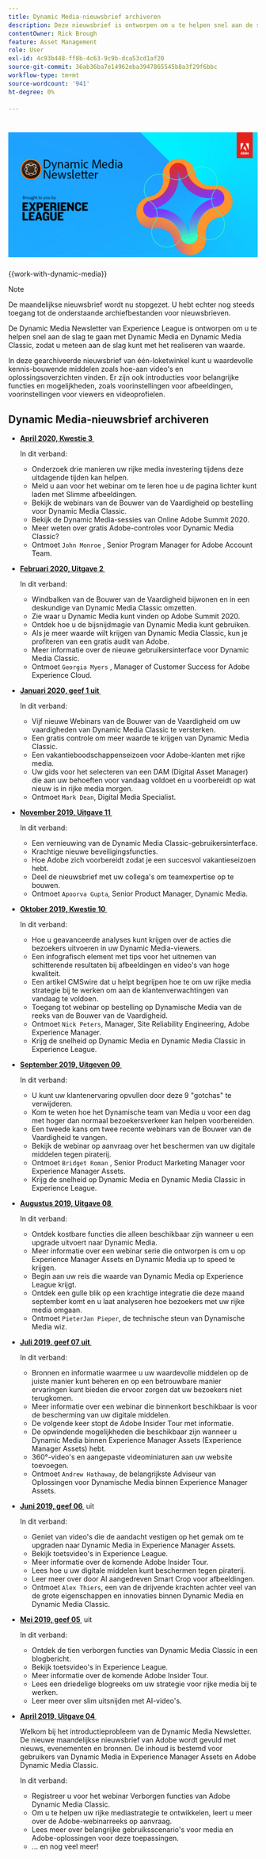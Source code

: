 ```yaml
---
title: Dynamic Media-nieuwsbrief archiveren
description: Deze nieuwsbrief is ontworpen om u te helpen snel aan de slag te gaan met Dynamic Media en Dynamic Media Classic, zodat u meteen waarde kunt realiseren.
contentOwner: Rick Brough
feature: Asset Management
role: User
exl-id: 4c93b448-ff8b-4c63-9c9b-dca53cd1af20
source-git-commit: 36ab36ba7e14962eba3947865545b8a3f29f6bbc
workflow-type: tm+mt
source-wordcount: '941'
ht-degree: 0%

---
```


# ![&#x200B; Dynamisch het Bulletin van Media embleem &#x200B;](/help/assets/dynamic-media/assets/dynamic-media-newsletter-logo.png)

{{work-with-dynamic-media}}

>[!NOTE]
>
>De maandelijkse nieuwsbrief wordt nu stopgezet. U hebt echter nog steeds toegang tot de onderstaande archiefbestanden voor nieuwsbrieven.

De Dynamic Media Newsletter van Experience League is ontworpen om u te helpen snel aan de slag te gaan met Dynamic Media en Dynamic Media Classic, zodat u meteen aan de slag kunt met het realiseren van waarde.

In deze gearchiveerde nieuwsbrief van één-loketwinkel kunt u waardevolle kennis-bouwende middelen zoals hoe-aan video&#39;s en oplossingsoverzichten vinden. Er zijn ook introducties voor belangrijke functies en mogelijkheden, zoals voorinstellingen voor afbeeldingen, voorinstellingen voor viewers en videoprofielen.

<!-- ## Get inspired. Stay informed.

[Sign up](https://www.adobe.com/subscription/dynamic-media-newsletter.html) to receive the Dynamic Media Newsletter on a monthly basis in your inbox. -->

## Dynamic Media-nieuwsbrief archiveren

<!-- * **[May 2020, Issue 4](https://expleague.azureedge.net/assets/aem/Experience-Insider-vol.31.html)**

    In this issue:

    * What business continuity means in uncertain times.
    * Key takeaways from the first all-digital Adobe Summit.
    * Must-watch Experience Manager breakout sessions.
    * Summit customer spotlight: Under Armour.
    * Never miss an Experience Insider webinar.
    * Public sector spotlight: The urgent need for digital enrollment.
    * Look what's new in Experience Manager Innovation.
    * Build your Experience Manager skills *live* with the Adobe pros.
    * Connect with the Adobe Experience Manager Community.
    * Fast-track your Adobe expertise with Adobe Experience League. -->

* **[April 2020, Kwestie 3 &#x200B;](https://experienceleague.adobe.com/tools/dynamic-media-demo/newsletter/Dynamic_Media_Newsletter_04_2020_April.html?lang=nl-NL)**

  In dit verband:

   * Onderzoek drie manieren uw rijke media investering tijdens deze uitdagende tijden kan helpen.
   * Meld u aan voor het webinar om te leren hoe u de pagina lichter kunt laden met Slimme afbeeldingen.
   * Bekijk de webinars van de Bouwer van de Vaardigheid op bestelling voor Dynamic Media Classic.
   * Bekijk de Dynamic Media-sessies van Online Adobe Summit 2020.
   * Meer weten over gratis Adobe-controles voor Dynamic Media Classic?
   * Ontmoet `John Monroe` , Senior Program Manager for Adobe Account Team.

* **[Februari 2020, Uitgave 2 &#x200B;](https://experienceleague.adobe.com/tools/dynamic-media-demo/newsletter/Dynamic_Media_Newsletter_02_2020_Feb.html?lang=nl-NL)**

  In dit verband:

   * Windbalken van de Bouwer van de Vaardigheid bijwonen en in een deskundige van Dynamic Media Classic omzetten.
   * Zie waar u Dynamic Media kunt vinden op Adobe Summit 2020.
   * Ontdek hoe u de bijsnijdmagie van Dynamic Media kunt gebruiken.
   * Als je meer waarde wilt krijgen van Dynamic Media Classic, kun je profiteren van een gratis audit van Adobe.
   * Meer informatie over de nieuwe gebruikersinterface voor Dynamic Media Classic.
   * Ontmoet `Georgia Myers` , Manager of Customer Success for Adobe Experience Cloud.

* **[Januari 2020, geef 1 uit &#x200B;](https://experienceleague.adobe.com/tools/dynamic-media-demo/newsletter/Dynamic_Media_Newsletter_01_2020_Jan.html?lang=nl-NL)**

  In dit verband:

   * Vijf nieuwe Webinars van de Bouwer van de Vaardigheid om uw vaardigheden van Dynamic Media Classic te versterken.
   * Een gratis controle om meer waarde te krijgen van Dynamic Media Classic.
   * Een vakantieboodschappenseizoen voor Adobe-klanten met rijke media.
   * Uw gids voor het selecteren van een DAM (Digital Asset Manager) die aan uw behoeften voor vandaag voldoet en u voorbereidt op wat nieuw is in rijke media morgen.
   * Ontmoet `Mark Dean`, Digital Media Specialist.

* **[November 2019, Uitgave 11 &#x200B;](https://experienceleague.adobe.com/tools/dynamic-media-demo/newsletter/Dynamic_Media_Newsletter_11_2019_Nov.html?lang=nl-NL)**

  In dit verband:

   * Een vernieuwing van de Dynamic Media Classic-gebruikersinterface.
   * Krachtige nieuwe beveiligingsfuncties.
   * Hoe Adobe zich voorbereidt zodat je een succesvol vakantieseizoen hebt.
   * Deel de nieuwsbrief met uw collega&#39;s om teamexpertise op te bouwen.
   * Ontmoet `Apoorva Gupta`, Senior Product Manager, Dynamic Media.

* **[Oktober 2019, Kwestie 10 &#x200B;](https://experienceleague.adobe.com/tools/dynamic-media-demo/newsletter/Dynamic_Media_Newsletter_10_2019_Oct.html?lang=nl-NL)**

  In dit verband:

   * Hoe u geavanceerde analyses kunt krijgen over de acties die bezoekers uitvoeren in uw Dynamic Media-viewers.
   * Een infografisch element met tips voor het uitnemen van schitterende resultaten bij afbeeldingen en video&#39;s van hoge kwaliteit.
   * Een artikel CMSwire dat u helpt begrijpen hoe te om uw rijke media strategie bij te werken om aan de klantenverwachtingen van vandaag te voldoen.
   * Toegang tot webinar op bestelling op Dynamische Media van de reeks van de Bouwer van de Vaardigheid.
   * Ontmoet `Nick Peters`, Manager, Site Reliability Engineering, Adobe Experience Manager.
   * Krijg de snelheid op Dynamic Media en Dynamic Media Classic in Experience League.

* **[September 2019, Uitgeven 09 &#x200B;](https://experienceleague.adobe.com/tools/dynamic-media-demo/newsletter/Dynamic_Media_Newsletter_09_2019_Sept.html?lang=nl-NL)**

  In dit verband:

   * U kunt uw klantenervaring opvullen door deze 9 &quot;gotchas&quot; te verwijderen.
   * Kom te weten hoe het Dynamische team van Media u voor een dag met hoger dan normaal bezoekersverkeer kan helpen voorbereiden.
   * Een tweede kans om twee recente webinars van de Bouwer van de Vaardigheid te vangen.
   * Bekijk de webinar op aanvraag over het beschermen van uw digitale middelen tegen piraterij.
   * Ontmoet `Bridget Roman` , Senior Product Marketing Manager voor Experience Manager Assets.
   * Krijg de snelheid op Dynamic Media en Dynamic Media Classic in Experience League.

* **[Augustus 2019, Uitgave 08 &#x200B;](https://experienceleague.adobe.com/tools/dynamic-media-demo/newsletter/Dynamic_Media_Newsletter_08_2019_Aug.html?lang=nl-NL)**

  In dit verband:

   * Ontdek kostbare functies die alleen beschikbaar zijn wanneer u een upgrade uitvoert naar Dynamic Media.
   * Meer informatie over een webinar serie die ontworpen is om u op Experience Manager Assets en Dynamic Media up to speed te krijgen.
   * Begin aan uw reis die waarde van Dynamic Media op Experience League krijgt.
   * Ontdek een gulle blik op een krachtige integratie die deze maand september komt en u laat analyseren hoe bezoekers met uw rijke media omgaan.
   * Ontmoet `PieterJan Pieper`, de technische steun van Dynamische Media wiz.

* **[Juli 2019, geef 07 uit &#x200B;](https://experienceleague.adobe.com/tools/dynamic-media-demo/newsletter/Dynamic_Media_Newsletter_07_2019_July.html?lang=nl-NL)**

  In dit verband:

   * Bronnen en informatie waarmee u uw waardevolle middelen op de juiste manier kunt beheren en op een betrouwbare manier ervaringen kunt bieden die ervoor zorgen dat uw bezoekers niet terugkomen.
   * Meer informatie over een webinar die binnenkort beschikbaar is voor de bescherming van uw digitale middelen.
   * De volgende keer stopt de Adobe Insider Tour met informatie.
   * De opwindende mogelijkheden die beschikbaar zijn wanneer u Dynamic Media binnen Experience Manager Assets (Experience Manager Assets) hebt.
   * 360°-video&#39;s en aangepaste videominiaturen aan uw website toevoegen.
   * Ontmoet `Andrew Hathaway`, de belangrijkste Adviseur van Oplossingen voor Dynamische Media binnen Experience Manager Assets.

* **[Juni 2019, geef 06 &#x200B;](https://experienceleague.adobe.com/tools/dynamic-media-demo/newsletter/Dynamic_Media_Newsletter_06_2019_June.html?lang=nl-NL)** uit

  In dit verband:

   * Geniet van video&#39;s die de aandacht vestigen op het gemak om te upgraden naar Dynamic Media in Experience Manager Assets.
   * Bekijk toetsvideo&#39;s in Experience League.
   * Meer informatie over de komende Adobe Insider Tour.
   * Lees hoe u uw digitale middelen kunt beschermen tegen piraterij.
   * Leer meer over door AI aangedreven Smart Crop voor afbeeldingen.
   * Ontmoet `Alex Thiers`, een van de drijvende krachten achter veel van de grote eigenschappen en innovaties binnen Dynamic Media en Dynamic Media Classic.

* **[Mei 2019, geef 05 &#x200B;](https://experienceleague.adobe.com/tools/dynamic-media-demo/newsletter/Dynamic_Media_Newsletter_05_2019_May.html?lang=nl-NL)** uit

  In dit verband:

   * Ontdek de tien verborgen functies van Dynamic Media Classic in een blogbericht.
   * Bekijk toetsvideo&#39;s in Experience League.
   * Meer informatie over de komende Adobe Insider Tour.
   * Lees een driedelige blogreeks om uw strategie voor rijke media bij te werken.
   * Leer meer over slim uitsnijden met AI-video&#39;s.

* **[April 2019, Uitgave 04 &#x200B;](https://experienceleague.adobe.com/tools/dynamic-media-demo/newsletter/Dynamic_Media_Newsletter_04_2019_April.html?lang=nl-NL)**

  Welkom bij het introductieprobleem van de Dynamic Media Newsletter. De nieuwe maandelijkse nieuwsbrief van Adobe wordt gevuld met nieuws, evenementen en bronnen. De inhoud is bestemd voor gebruikers van Dynamic Media in Experience Manager Assets en Adobe Dynamic Media Classic.

  In dit verband:

   * Registreer u voor het webinar Verborgen functies van Adobe Dynamic Media Classic.
   * Om u te helpen uw rijke mediastrategie te ontwikkelen, leert u meer over de Adobe-webinarreeks op aanvraag.
   * Lees meer over belangrijke gebruiksscenario&#39;s voor media en Adobe-oplossingen voor deze toepassingen.
   * ... en nog veel meer!
